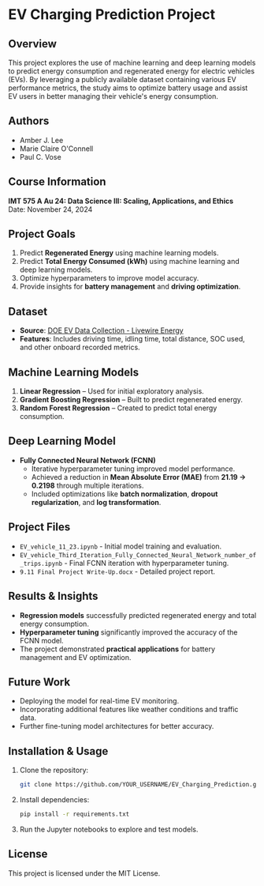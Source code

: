 # EV Charging Prediction Project

## Overview
This project explores the use of machine learning and deep learning models to predict energy consumption and regenerated energy for electric vehicles (EVs). By leveraging a publicly available dataset containing various EV performance metrics, the study aims to optimize battery usage and assist EV users in better managing their vehicle's energy consumption.

## Authors
- Amber J. Lee
- Marie Claire O'Connell
- Paul C. Vose

## Course Information
**IMT 575 A Au 24: Data Science III: Scaling, Applications, and Ethics**  
Date: November 24, 2024

## Project Goals
1. Predict **Regenerated Energy** using machine learning models.
2. Predict **Total Energy Consumed (kWh)** using machine learning and deep learning models.
3. Optimize hyperparameters to improve model accuracy.
4. Provide insights for **battery management** and **driving optimization**.

## Dataset
- **Source**: [DOE EV Data Collection - Livewire Energy](https://livewire.energy.gov/ds/calstart/vehicle)
- **Features**: Includes driving time, idling time, total distance, SOC used, and other onboard recorded metrics.

## Machine Learning Models
1. **Linear Regression** – Used for initial exploratory analysis.
2. **Gradient Boosting Regression** – Built to predict regenerated energy.
3. **Random Forest Regression** – Created to predict total energy consumption.

## Deep Learning Model
- **Fully Connected Neural Network (FCNN)**
  - Iterative hyperparameter tuning improved model performance.
  - Achieved a reduction in **Mean Absolute Error (MAE)** from **21.19 → 0.2198** through multiple iterations.
  - Included optimizations like **batch normalization**, **dropout regularization**, and **log transformation**.

## Project Files
- `EV_vehicle_11_23.ipynb` - Initial model training and evaluation.
- `EV_vehicle_Third_Iteration_Fully_Connected_Neural_Network_number_of_trips.ipynb` - Final FCNN iteration with hyperparameter tuning.
- `9.11 Final Project Write-Up.docx` - Detailed project report.

## Results & Insights
- **Regression models** successfully predicted regenerated energy and total energy consumption.
- **Hyperparameter tuning** significantly improved the accuracy of the FCNN model.
- The project demonstrated **practical applications** for battery management and EV optimization.

## Future Work
- Deploying the model for real-time EV monitoring.
- Incorporating additional features like weather conditions and traffic data.
- Further fine-tuning model architectures for better accuracy.

## Installation & Usage
1. Clone the repository:
   ```bash
   git clone https://github.com/YOUR_USERNAME/EV_Charging_Prediction.git
   ```
2. Install dependencies:
   ```bash
   pip install -r requirements.txt
   ```
3. Run the Jupyter notebooks to explore and test models.

## License
This project is licensed under the MIT License.

